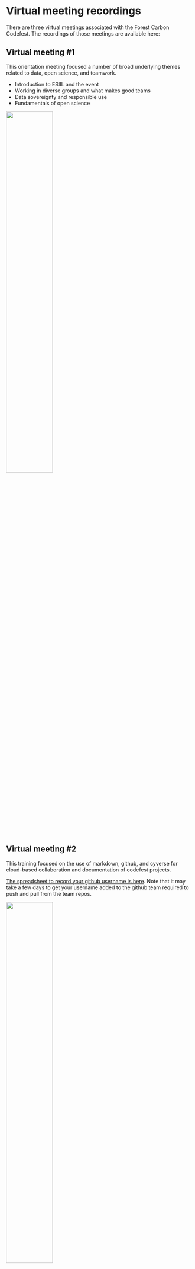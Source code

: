 # Virtual meeting recordings

There are three virtual meetings associated with the Forest Carbon Codefest. The recordings of those meetings are available here:

## Virtual meeting #1

This orientation meeting focused a number of broad underlying themes related to data, open science, and teamwork.

- Introduction to ESIIL and the event
- Working in diverse groups and what makes good teams
- Data sovereignty and responsible use
- Fundamentals of open science

<a href="https://www.youtube.com/watch?v=aM0FF6ph2FA">
    <img src="https://img.youtube.com/vi/aM0FF6ph2FA/0.jpg" style="width: 50%;">
</a>

## Virtual meeting #2

This training focused on the use of markdown, github, and cyverse for cloud-based collaboration and documentation of codefest projects.

[The spreadsheet to record your github username is here](https://docs.google.com/spreadsheets/d/19zawYwpcHoXfNkH_OBOjkN4yeA6ih9_ZSFCQzDZVW5U/edit?usp=sharing). Note that it may take a few days to get your username added to the github team required to push and pull from the team repos.

<a href="https://www.youtube.com/watch?v=49IDCh4uXeE">
    <img src="https://img.youtube.com/vi/49IDCh4uXeE/0.jpg" style="width: 50%;">
</a>

## Virtual meeting #3

This orientation is focused on getting your mind working on what might be possible for your team to accomplish during the Forest Carbon Codefest. We discuss access to data that you have available, multiple different perspectives on forest carbon, and how you may want to pull it all together.

<a href="https://www.youtube.com/watch?v=TNCPFdaQy14">
    <img src="https://img.youtube.com/vi/TNCPFdaQy14/0.jpg" style="width: 50%;">
</a>